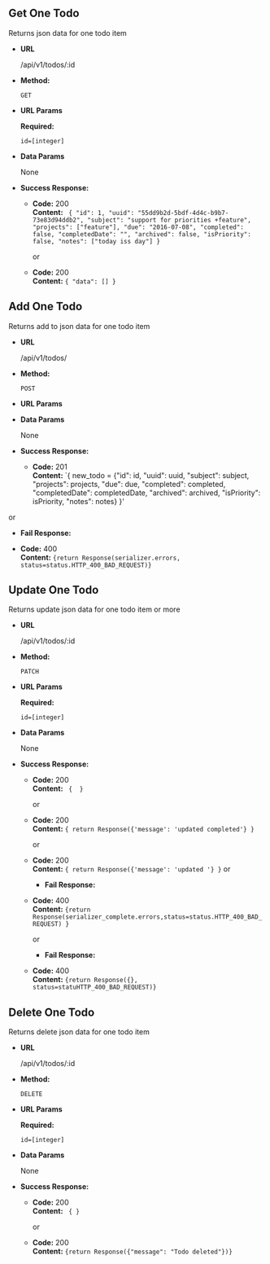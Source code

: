 ## **Get One Todo**

Returns json data for one todo item

- **URL**

  /api/v1/todos/:id

- **Method:**

  `GET`

- **URL Params**

  **Required:**

  `id=[integer]`

- **Data Params**

  None

- **Success Response:**

  - **Code:** 200 <br />
    **Content:** ` { "id": 1, "uuid": "55dd9b2d-5bdf-4d4c-b9b7-73e83d94ddb2", "subject": "support for priorities +feature", "projects": ["feature"], "due": "2016-07-08", "completed": false, "completedDate": "", "archived": false, "isPriority": false, "notes": ["today iss day"] }`

    or

  - **Code:** 200 <br />
    **Content:** `{ "data": [] }`

<!-- - **Error Response:**

  - **Code:** 404 NOT FOUND <br />
    **Content:** `{ error : "Todo doesn't exist" }` -->

## **Add One Todo**

Returns  add to json data for one todo item

- **URL**

  /api/v1/todos/

- **Method:**

  `POST`

- **URL Params**

- **Data Params**

  None

- **Success Response:**

  - **Code:** 201 <br />
    **Content:** `{ new_todo = {"id": id, "uuid": uuid, "subject": subject, "projects": projects, "due": due, "completed": completed,
    "completedDate": completedDate, "archived": archived, "isPriority": isPriority, "notes": notes} }'


or
- **Fail Response:**

- **Code:** 400 <br />
  **Content:** `{return Response(serializer.errors, status=status.HTTP_400_BAD_REQUEST)}`

## **Update One Todo**

Returns update json data for one todo item or more

- **URL**

  /api/v1/todos/:id

- **Method:**

  `PATCH`

- **URL Params**

  **Required:**

  `id=[integer]`

- **Data Params**

  None

- **Success Response:**

  - **Code:** 200 <br />
    **Content:** ` {  }`

    or

  - **Code:** 200 <br />
    **Content:** `{ return Response({'message': 'updated completed'} }`

    or 

  - **Code:** 200 <br />
    **Content:** `{ return Response({'message': 'updated '} }`
    or
    - **Fail Response:**

  - **Code:** 400 <br />
    **Content:** `{return Response(serializer_complete.errors,status=status.HTTP_400_BAD_REQUEST) }`

    or
    - **Fail Response:**

  - **Code:** 400 <br />
    **Content:** `{return Response({}, status=statuHTTP_400_BAD_REQUEST)}`
    

  
## **Delete One Todo**

Returns delete json data for one todo item

- **URL**

  /api/v1/todos/:id

- **Method:**

  `DELETE`

- **URL Params**

  **Required:**

  `id=[integer]`

- **Data Params**

  None

- **Success Response:**

  - **Code:** 200 <br />
    **Content:** ` { }`

    or

  - **Code:** 200 <br />
    **Content:** `{return Response({"message": "Todo deleted"})}`
